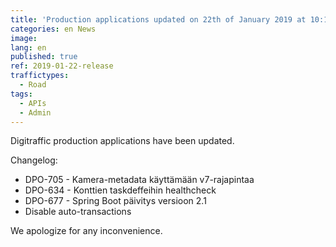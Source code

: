 ```yaml
---
title: 'Production applications updated on 22th of January 2019 at 10:15 AM – 10:50 AM (EET)'
categories: en News
image:
lang: en
published: true
ref: 2019-01-22-release
traffictypes:
  - Road
tags:
  - APIs
  - Admin
---
```


Digitraffic production applications have been updated.

Changelog:

- DPO-705 - Kamera-metadata käyttämään v7-rajapintaa
- DPO-634 - Konttien taskdeffeihin healthcheck
- DPO-677 - Spring Boot päivitys versioon 2.1
- Disable auto-transactions

We apologize for any inconvenience.
